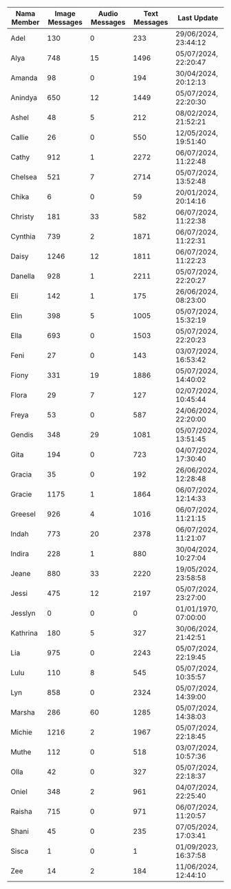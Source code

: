 | Nama Member | Image Messages | Audio Messages | Text Messages | Last Update |
| ------ | -------------- | -------------- | ------------- | ------------ |
| Adel | 130 | 0 | 233 | 29/06/2024, 23:44:12 |
| Alya | 748 | 15 | 1496 | 05/07/2024, 22:20:47 |
| Amanda | 98 | 0 | 194 | 30/04/2024, 20:12:13 |
| Anindya | 650 | 12 | 1449 | 05/07/2024, 22:20:30 |
| Ashel | 48 | 5 | 212 | 08/02/2024, 21:52:21 |
| Callie | 26 | 0 | 550 | 12/05/2024, 19:51:40 |
| Cathy | 912 | 1 | 2272 | 06/07/2024, 11:22:48 |
| Chelsea | 521 | 7 | 2714 | 05/07/2024, 13:52:48 |
| Chika | 6 | 0 | 59 | 20/01/2024, 20:14:16 |
| Christy | 181 | 33 | 582 | 06/07/2024, 11:22:38 |
| Cynthia | 739 | 2 | 1871 | 06/07/2024, 11:22:31 |
| Daisy | 1246 | 12 | 1811 | 06/07/2024, 11:22:23 |
| Danella | 928 | 1 | 2211 | 05/07/2024, 22:20:27 |
| Eli | 142 | 1 | 175 | 26/06/2024, 08:23:00 |
| Elin | 398 | 5 | 1005 | 05/07/2024, 15:32:19 |
| Ella | 693 | 0 | 1503 | 05/07/2024, 22:20:23 |
| Feni | 27 | 0 | 143 | 03/07/2024, 16:53:42 |
| Fiony | 331 | 19 | 1886 | 05/07/2024, 14:40:02 |
| Flora | 29 | 7 | 127 | 02/07/2024, 10:45:44 |
| Freya | 53 | 0 | 587 | 24/06/2024, 22:20:00 |
| Gendis | 348 | 29 | 1081 | 05/07/2024, 13:51:45 |
| Gita | 194 | 0 | 723 | 04/07/2024, 17:30:40 |
| Gracia | 35 | 0 | 192 | 26/06/2024, 12:28:48 |
| Gracie | 1175 | 1 | 1864 | 06/07/2024, 12:14:33 |
| Greesel | 926 | 4 | 1016 | 06/07/2024, 11:21:15 |
| Indah | 773 | 20 | 2378 | 06/07/2024, 11:21:07 |
| Indira | 228 | 1 | 880 | 30/04/2024, 10:27:04 |
| Jeane | 880 | 33 | 2220 | 19/05/2024, 23:58:58 |
| Jessi | 475 | 12 | 2197 | 05/07/2024, 23:27:00 |
| Jesslyn | 0 | 0 | 0 | 01/01/1970, 07:00:00 |
| Kathrina | 180 | 5 | 327 | 30/06/2024, 21:42:51 |
| Lia | 975 | 0 | 2243 | 05/07/2024, 22:19:45 |
| Lulu | 110 | 8 | 545 | 05/07/2024, 10:35:57 |
| Lyn | 858 | 0 | 2324 | 05/07/2024, 14:39:00 |
| Marsha | 286 | 60 | 1285 | 05/07/2024, 14:38:03 |
| Michie | 1216 | 2 | 1967 | 05/07/2024, 22:18:45 |
| Muthe | 112 | 0 | 518 | 03/07/2024, 10:57:36 |
| Olla | 42 | 0 | 327 | 05/07/2024, 22:18:37 |
| Oniel | 348 | 2 | 961 | 04/07/2024, 22:25:40 |
| Raisha | 715 | 0 | 971 | 06/07/2024, 11:20:57 |
| Shani | 45 | 0 | 235 | 07/05/2024, 17:03:41 |
| Sisca | 1 | 0 | 1 | 01/09/2023, 16:37:58 |
| Zee | 14 | 2 | 184 | 11/06/2024, 12:44:10 |
